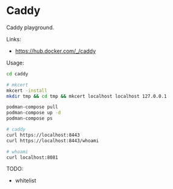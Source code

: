 Caddy
=====
Caddy playground.

Links:
- https://hub.docker.com/_/caddy

Usage:
```bash
cd caddy

# mkcert
mkcert -install
mkdir tmp && cd tmp && mkcert localhost localhost 127.0.0.1

podman-compose pull
podman-compose up -d
podman-compose ps

# caddy
curl https://localhost:8443
curl https://localhost:8443/whoami

# whoami
curl localhost:8081
```

TODO:
- whitelist 
